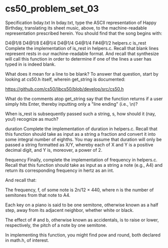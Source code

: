 # cs50_problem_set_03

Specification
bday.txt
In bday.txt, type the ASCII representation of Happy Birthday, translating its sheet music, above, to the machine-readable representation prescribed herein. You should find that the song begins with:

D4@1/8
D4@1/8
E4@1/4
D4@1/4
G4@1/4
F#4@1/2
helpers.c
is_rest
Complete the implementation of is_rest in helpers.c. Recall that blank lines represent rests in our machine-readable format. And recall that synthesize will call this function in order to determine if one of the lines a user has typed in is indeed blank.

What does it mean for a line to be blank? To answer that question, start by looking at cs50.h itself, wherein get_string is documented:

https://github.com/cs50/libcs50/blob/develop/src/cs50.h

What do the comments atop get_string say that the function returns if a user simply hits Enter, thereby inputting only a "line ending" (i.e., \n)?

When is_rest is subsequently passed such a string, s, how should it (nay, you!) recognize as much?

duration
Complete the implementation of duration in helpers.c. Recall that this function should take as input as a string a fraction and convert it into some integral number of eighths. You may assume that duration will only be passed a string formatted as X/Y, whereby each of X and Y is a positive decimal digit, and Y is, moreover, a power of 2.

frequency
Finally, complete the implementation of frequency in helpers.c. Recall that this function should take as input as a string a note (e.g., A4) and return its corresponding frequency in hertz as an int.

And recall that:

The frequency, f, of some note is 2n/12 × 440, where n is the number of semitones from that note to A4.

Each key on a piano is said to be one semitone, otherwise known as a half step, away from its adjacent neighbor, whether white or black.

The effect of # and b, otherwise known as accidentals, is to raise or lower, respectively, the pitch of a note by one semitone.

In implementing this function, you might find pow and round, both declared in math.h, of interest.
